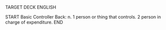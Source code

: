 TARGET DECK
ENGLISH

START
Basic
Controller
Back: n. 1 person or thing that controls. 2 person in charge of expenditure.
END
